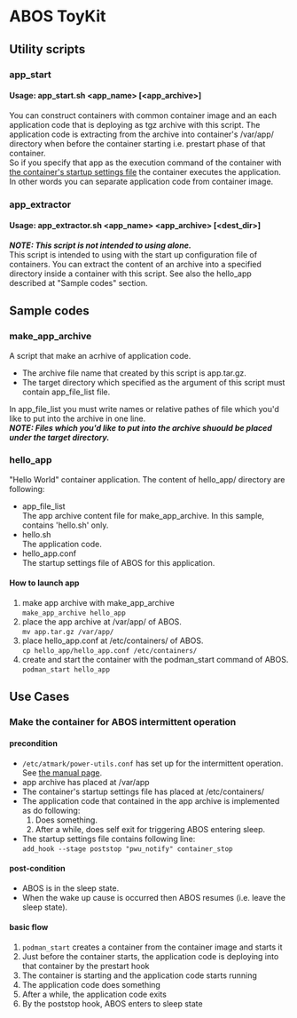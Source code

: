 # ABOS ToyKit

## Utility scripts
### app_start
#### Usage: app_start.sh <app_name> [<app_archive>]
You can construct containers with common container image and an each application code that is deploying as tgz archive with this script.
The application code is extracting from the archive into container's /var/app/ directory when before the container starting i.e. prestart phase 
of that container.  
So if you specify that app as the execution command of the container with 
<a href="https://manual.atmark-techno.com/armadillo-iot-a6e/armadillo-iotg-a6e_product_manual_ja-3.3.0/ch06.html#sct.container-auto-launch">
the container's startup settings file</a> 
the container executes the application. In other words you can separate application code from container image.

### app_extractor
#### Usage: app_extractor.sh <app_name> <app_archive> [<dest_dir>]
***NOTE: This script is not intended to using alone.***  
This script is intended to using with the start up configuration file of containers.
You can extract the content of an archive into a specified directory inside a container with this script.
See also the hello_app described at "Sample codes" section.

## Sample codes
### make_app_archive
A script that make an acrhive of application code.
* The archive file name that created by this script is app.tar.gz.
* The target directory which specified as the argument of this script must contain app_file_list file.

In app_file_list you must write names or relative pathes of file which you'd like to put into the archive in one line.  
***NOTE: Files which you'd like to put into the archive shuould be placed under the target directory.***

### hello_app
"Hello World" container application. The content of hello_app/ directory are following:
* app_file_list  
  The app archive content file for make_app_archive. In this sample, contains 'hello.sh' only. 
* hello.sh  
  The application code.
* hello_app.conf  
  The startup settings file of ABOS for this application.
#### How to launch app
1. make app archive with make_app_archive  
   `make_app_archive hello_app`
2. place the app archive at /var/app/ of ABOS.  
   `mv app.tar.gz /var/app/`
3. place hello_app.conf at /etc/containers/ of ABOS.  
   `cp hello_app/hello_app.conf /etc/containers/`
4. create and start the container with the podman_start command of ABOS.  
   `podman_start hello_app`

## Use Cases
### Make the container for ABOS intermittent operation
#### precondition
  - `/etc/atmark/power-utils.conf` has set up for the intermittent operation.
See <a href="https://manual.atmark-techno.com/armadillo-iot-a9e/armadillo-iotg-a9e_product_manual_ja/ch06.html#sec.use_power_utils">the manual page</a>.
  - app archive has placed at /var/app
  - The container's startup settings file has placed at /etc/containers/
  - The application code that contained in the app archive is implemented as do following:  
    1. Does something.
    2. After a while, does self exit for triggering ABOS entering sleep.
  - The startup settings file contains following line:  
    `add_hook --stage poststop "pwu_notify" container_stop`
#### post-condition  
  - ABOS is in the sleep state.
  - When the wake up cause is occurred then ABOS resumes (i.e. leave the sleep state).
#### basic flow  
  1. `podman_start` creates a container from the container image and starts it
  2. Just before the container starts, the application code is deploying into that container 
by the prestart hook
  3. The container is starting and the application code starts running
  4. The application code does something
  5. After a while, the application code exits
  6. By the poststop hook, ABOS enters to sleep state
